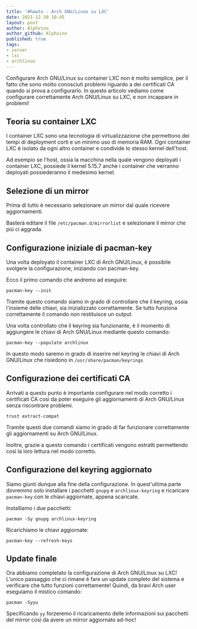 ```yaml
---
title: '#howto - Arch GNU/Linux su LXC' 
date: 2021-12-30 10:45
layout: post 
author: Alphvino
author_github: Alphvino
published: true
tags: 
- server 
- lxc
- archlinux
---
```


Configurare Arch GNU/Linux su container LXC non è molto semplice,  per il fatto che sono molto conosciuti problemi riguardo a dei certificati CA quando si prova a configurarlo. In questo articolo vediamo come configurare correttamente Arch GNU/Linux su LXC, e non incappare in problemi!

## Teoria su container LXC

I container LXC sono una tecnologia di virtualizzazione che permettono dei tempi di deployment corti e un minimo uso di memoria RAM. Ogni container LXC è isolato da ogni altro container e condivide lo stesso kernel dell'host.

Ad esempio se l'host, ossia la macchina nella quale vengono deployati i container LXC, possiede il kernel 5.15.7 anche i container che verranno deployati possiederanno il medesimo kernel.

## Selezione di un mirror

Prima di tutto è necessario selezionare un mirror dal quale ricevere aggiornamenti.

Basterà editare il file `/etc/pacman.d/mirrorlist` e selezionare il mirror che piú ci aggrada.

## Configurazione iniziale di pacman-key

Una volta deployato il container LXC di Arch GNU/Linux, è possibile svolgere la configurazione, iniziando con pacman-key.

Ecco il  primo comando che andremo ad eseguire:

```shell
pacman-key --init
```

Tramite questo comando siamo in grado di controllare che il keyring, ossia l'insieme delle chiavi, sia inizializzato correttamente. Se tutto funziona correttamente il comando non restituisce un output.

Una volta controllato che il keyring sia funzionante, è il momento di aggiungere le chiavi di Arch GNU/Linux mediante questo comando:

```shell
pacman-key --populate archlinux
```

In questo modo saremo in grado di inserire nel keyring le chiavi di Arch GNU/Linux che risiedono in `/usr/share/pacman/keyrings`

## Configurazione dei certificati CA

Arrivati a questo punto è importante configurare nel modo corretto i certificati CA così da poter eseguire gli aggiornamenti di Arch GNU/Linux senza riscontrare problemi.

```shell
trust extract-compat
```

Tramite questi due comandi siamo in grado di far funzionare correttamente gli aggiornamenti su Arch GNU/Linux.

Inoltre, grazie a questo comando i certificati vengono estratti permettendo così la loro lettura nel modo corretto.

## Configurazione del keyring aggiornato

Siamo giunti dunque alla fine della configurazione. 
In quest'ultima parte dovremmo solo installare i pacchetti `gnupg` e `archlinux-keyring` e ricaricare `pacman-key` con le chiavi aggiornate, appena scaricate.

Installiamo i due pacchetti:

```shell
pacman -Sy gnupg archlinux-keyring
```

Ricarichiamo le chiavi aggiornate:

```shell
pacman-key --refresh-keys
```

## Update finale

Ora abbiamo completato la configurazione di Arch GNU/Linux su LXC! L'unico passaggio che ci rimane è fare un update completo del sistema e verificare che tutto funzioni correttamente!
Quindi, da bravi Arch user eseguiamo il mistico comando:

```shell
pacman -Syyu
```

Specificando `yy`  forzeremo il ricaricamento delle informazioni sui pacchetti del mirror così da avere un mirror aggiornato ad-hoc!

